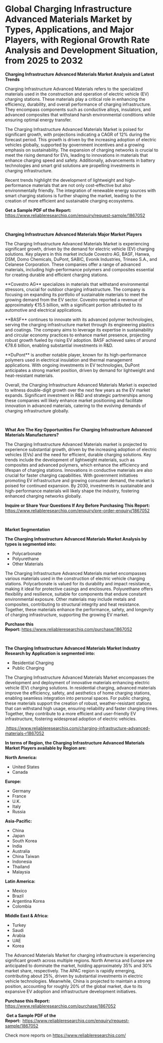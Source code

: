 <p><h1>Global Charging Infrastructure Advanced Materials Market by Types, Applications, and Major Players, with Regional Growth Rate Analysis and Development Situation, from 2025 to 2032</h1></p><p><strong>Charging Infrastructure Advanced Materials Market Analysis and Latest Trends</strong></p>
<p><p>Charging Infrastructure Advanced Materials refers to the specialized materials used in the construction and operation of electric vehicle (EV) charging stations. These materials play a critical role in enhancing the efficiency, durability, and overall performance of charging infrastructure. They encompass components such as conductive alloys, insulators, and advanced composites that withstand harsh environmental conditions while ensuring optimal energy transfer.</p><p>The Charging Infrastructure Advanced Materials Market is poised for significant growth, with projections indicating a CAGR of 12% during the forecast period. This growth is driven by the increasing adoption of electric vehicles globally, supported by government incentives and a growing emphasis on sustainability. The expansion of charging networks is crucial to meet the rising demand for EVs, leading to innovations in materials that enhance charging speed and safety. Additionally, advancements in battery technologies and smart grid solutions are propelling investments in charging infrastructure.</p><p>Recent trends highlight the development of lightweight and high-performance materials that are not only cost-effective but also environmentally friendly. The integration of renewable energy sources with smart charging stations is further shaping the market, leading to the creation of more efficient and sustainable charging ecosystems.</p></p>
<p><strong>Get a Sample PDF of the Report:&nbsp;</strong> <a href="https://www.reliableresearchiq.com/enquiry/request-sample/1867052?utm_campaign=3500&utm_medium=2&utm_source=Github&utm_content=ia&utm_term=03042025&utm_id=charging-infrastructure-advanced-materials">https://www.reliableresearchiq.com/enquiry/request-sample/1867052</a></p>
<p>&nbsp;</p>
<p><strong>Charging Infrastructure Advanced Materials Major Market Players</strong></p>
<p><p>The Charging Infrastructure Advanced Materials Market is experiencing significant growth, driven by the demand for electric vehicle (EV) charging solutions. Key players in this market include Covestro AG, BASF, Hanwa, DSM, Domo Chemicals, DuPont, SABIC, Evonik Industries, Trinseo S.A., and Celanese Corporation. These companies offer a range of advanced materials, including high-performance polymers and composites essential for creating durable and efficient charging stations.</p><p>**Covestro AG** specializes in materials that withstand environmental stressors, crucial for outdoor charging infrastructure. The company is focusing on expanding its portfolio of sustainable materials to meet the growing demand from the EV sector. Covestro reported a revenue of approximately €15.5 billion, with a significant portion attributed to its automotive and electrical applications.</p><p>**BASF** continues to innovate with its advanced polymer technologies, serving the charging infrastructure market through its engineering plastics and coatings. The company aims to leverage its expertise in sustainability and circular economy practices to enhance market presence, projecting robust growth fueled by rising EV adoption. BASF achieved sales of around €78.6 billion, enabling substantial investments in R&D.</p><p>**DuPont** is another notable player, known for its high-performance polymers used in electrical insulation and thermal management applications. With ongoing investments in EV technologies, DuPont anticipates a strong market position, driven by demand for lightweight and heat-resistant materials.</p><p>Overall, the Charging Infrastructure Advanced Materials Market is expected to witness double-digit growth over the next few years as the EV market expands. Significant investment in R&D and strategic partnerships among these companies will likely enhance market positioning and facilitate innovation in advanced materials, catering to the evolving demands of charging infrastructure globally.</p></p>
<p>&nbsp;</p>
<p><strong>What Are The Key Opportunities For Charging Infrastructure Advanced Materials Manufacturers?</strong></p>
<p><p>The Charging Infrastructure Advanced Materials market is projected to experience substantial growth, driven by the increasing adoption of electric vehicles (EVs) and the need for efficient, durable charging solutions. Key trends include the development of lightweight materials, such as composites and advanced polymers, which enhance the efficiency and lifespan of charging stations. Innovations in conductive materials are also crucial for faster charging capabilities. With government initiatives promoting EV infrastructure and growing consumer demand, the market is poised for continued expansion. By 2030, investments in sustainable and high-performance materials will likely shape the industry, fostering enhanced charging networks globally.</p></p>
<p><strong>Inquire or Share Your Questions If Any Before Purchasing This Report:</strong> <a href="https://www.reliableresearchiq.com/enquiry/pre-order-enquiry/1867052?utm_campaign=3500&utm_medium=2&utm_source=Github&utm_content=ia&utm_term=03042025&utm_id=charging-infrastructure-advanced-materials">https://www.reliableresearchiq.com/enquiry/pre-order-enquiry/1867052</a></p>
<p>&nbsp;</p>
<p><strong>Market Segmentation</strong></p>
<p><strong>The Charging Infrastructure Advanced Materials Market Analysis by types is segmented into:</strong></p>
<p><ul><li>Polycarbonate</li><li>Polyurethane</li><li>Other Materials</li></ul></p>
<p><p>The Charging Infrastructure Advanced Materials market encompasses various materials used in the construction of electric vehicle charging stations. Polycarbonate is valued for its durability and impact resistance, making it ideal for protective casings and enclosures. Polyurethane offers flexibility and resilience, suitable for components that endure constant environmental exposure. Other materials may include metals and composites, contributing to structural integrity and heat resistance. Together, these materials enhance the performance, safety, and longevity of charging infrastructure, supporting the growing EV market.</p></p>
<p><strong>Purchase this Report:&nbsp;</strong><a href="https://www.reliableresearchiq.com/purchase/1867052?utm_campaign=3500&utm_medium=2&utm_source=Github&utm_content=ia&utm_term=03042025&utm_id=charging-infrastructure-advanced-materials">https://www.reliableresearchiq.com/purchase/1867052</a></p>
<p>&nbsp;</p>
<p><strong>The Charging Infrastructure Advanced Materials Market Industry Research by Application is segmented into:</strong></p>
<p><ul><li>Residential Charging</li><li>Public Charging</li></ul></p>
<p><p>The Charging Infrastructure Advanced Materials Market encompasses the development and deployment of innovative materials enhancing electric vehicle (EV) charging solutions. In residential charging, advanced materials improve the efficiency, safety, and aesthetics of home charging stations, enabling seamless integration into personal spaces. For public charging, these materials support the creation of robust, weather-resistant stations that can withstand high usage, ensuring reliability and faster charging times. Together, they contribute to a more efficient and user-friendly EV infrastructure, fostering widespread adoption of electric vehicles.</p></p>
<p><a href="https://www.reliableresearchiq.com/charging-infrastructure-advanced-materials-r1867052?utm_campaign=3500&utm_medium=2&utm_source=Github&utm_content=ia&utm_term=03042025&utm_id=charging-infrastructure-advanced-materials">&nbsp;https://www.reliableresearchiq.com/charging-infrastructure-advanced-materials-r1867052</a></p>
<p><strong>In terms of Region, the Charging Infrastructure Advanced Materials Market Players available by Region are:</strong></p>
<p>
    <p> <strong> North America: </strong>
        <ul>
            <li>United States</li>
            <li>Canada</li>
        </ul>
        </p> 
    <p> <strong> Europe: </strong>
        <ul>
            <li>Germany</li>
            <li>France</li>
            <li>U.K.</li>
            <li>Italy</li>
            <li>Russia</li>
        </ul>
        </p> 
    <p> <strong> Asia-Pacific: </strong>
        <ul>
            <li>China</li>
            <li>Japan</li>
            <li>South Korea</li>
            <li>India</li>
            <li>Australia</li>
            <li>China Taiwan</li>
            <li>Indonesia</li>
            <li>Thailand</li>
            <li>Malaysia</li>
        </ul>
        </p> 
    <p> <strong> Latin America: </strong>
        <ul>
            <li>Mexico</li>
            <li>Brazil</li>
            <li>Argentina Korea</li>
            <li>Colombia</li>
        </ul>
        </p> 
    <p> <strong> Middle East & Africa: </strong>
        <ul>
            <li>Turkey</li>
            <li>Saudi</li>
            <li>Arabia</li>
            <li>UAE</li>
            <li>Korea</li>
        </ul>
    </p>
    </p>
<p><p>The Advanced Materials Market for charging infrastructure is experiencing significant growth across multiple regions. North America and Europe are anticipated to dominate the market, holding approximately 35% and 30% market share, respectively. The APAC region is rapidly emerging, contributing about 25%, driven by substantial investments in electric vehicle technologies. Meanwhile, China is projected to maintain a strong position, accounting for roughly 20% of the global market, due to its expansive EV adoption and infrastructure development initiatives.</p></p>
<p><strong>Purchase this Report: </strong><a href="https://www.reliableresearchiq.com/purchase/1867052?utm_campaign=3500&utm_medium=2&utm_source=Github&utm_content=ia&utm_term=03042025&utm_id=charging-infrastructure-advanced-materials">https://www.reliableresearchiq.com/purchase/1867052</a></p>
<p>&nbsp;<strong>Get a Sample PDF of the Report:&nbsp;&nbsp;</strong><a href="https://www.reliableresearchiq.com/enquiry/request-sample/1867052?utm_campaign=3500&utm_medium=2&utm_source=Github&utm_content=ia&utm_term=03042025&utm_id=charging-infrastructure-advanced-materials">https://www.reliableresearchiq.com/enquiry/request-sample/1867052</a></p>
<p><strong></strong></p>
<p>Check more reports on <a href="https://www.reliableresearchiq.com/?utm_campaign=3500&utm_medium=2&utm_source=Github&utm_content=ia&utm_term=03042025&utm_id=charging-infrastructure-advanced-materials">https://www.reliableresearchiq.com/</a></p>